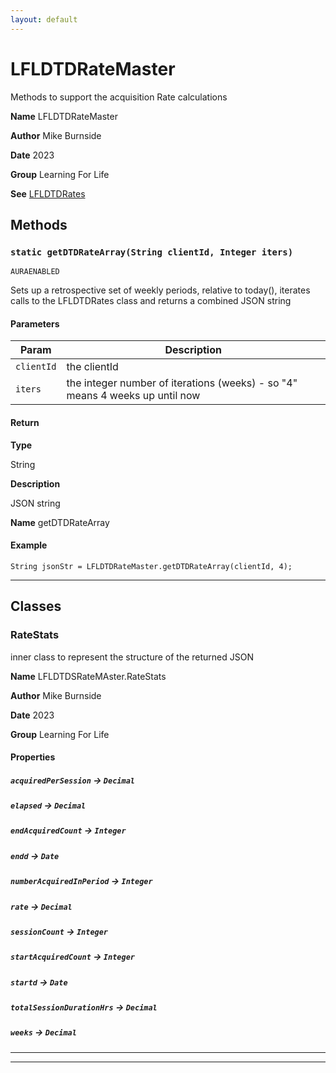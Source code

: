 ```yaml
---
layout: default
---
```

# LFLDTDRateMaster

Methods to support the acquisition Rate calculations


**Name** LFLDTDRateMaster


**Author** Mike Burnside


**Date** 2023


**Group** Learning For Life


**See** [LFLDTDRates](./LFLDTDRates.md)

## Methods
### `static getDTDRateArray(String clientId, Integer iters)`

`AURAENABLED`

Sets up a retrospective set of weekly periods, relative to today(), iterates calls to the LFLDTDRates class and returns a combined JSON string

#### Parameters

|Param|Description|
|---|---|
|`clientId`|the clientId|
|`iters`|the integer number of iterations (weeks) - so "4" means 4 weeks up until now|

#### Return

**Type**

String

**Description**

JSON string


**Name** getDTDRateArray

#### Example
```apex
String jsonStr = LFLDTDRateMaster.getDTDRateArray(clientId, 4);
```


---
## Classes
### RateStats

inner class to represent the structure of the returned JSON


**Name** LFLDTDSRateMAster.RateStats


**Author** Mike Burnside


**Date** 2023


**Group** Learning For Life

#### Properties

##### `acquiredPerSession` → `Decimal`


##### `elapsed` → `Decimal`


##### `endAcquiredCount` → `Integer`


##### `endd` → `Date`


##### `numberAcquiredInPeriod` → `Integer`


##### `rate` → `Decimal`


##### `sessionCount` → `Integer`


##### `startAcquiredCount` → `Integer`


##### `startd` → `Date`


##### `totalSessionDurationHrs` → `Decimal`


##### `weeks` → `Decimal`


---

---
